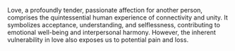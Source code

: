 
Love, a profoundly tender, passionate affection for another person, comprises the quintessential human experience of connectivity and unity. It symbolizes acceptance, understanding, and selflessness, contributing to emotional well-being and interpersonal harmony. However, the inherent vulnerability in love also exposes us to potential pain and loss.

